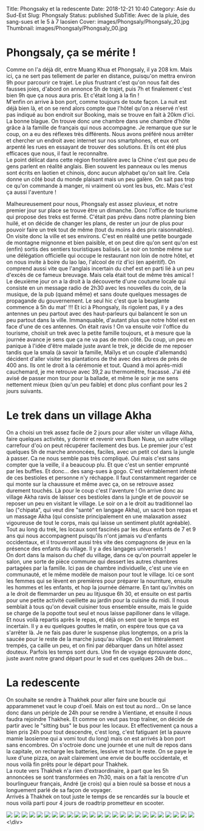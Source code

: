 Title: Phongsaky et la redescente
Date: 2018-12-21 10:40
Category: Asie du Sud-Est
Slug: Phongsaly
Status: published
SubTitle: Avec de la pluie, des sang-sues et le 5 à 7 laosien
Cover: images/Phongsaly/Phongsaly_20.jpg
Thumbnail: images/Phongsaly/Phongsaly_00.jpg

# Phongsaly, ça se mérite !
Comme on l'a déjà dit, entre Muang Khua et Phongsaly, il ya 208 km. Mais ici, ça ne sert pas tellement de parler en distance, puisqu'on mettra environ 9h pour parcourir ce trajet. Le plus frustrant c'est qu'on nous fait des fausses joies, d'abord on annonce 5h de trajet, puis 7h et finalement c'est bien 9h que ça nous aura pris. Et c'était long à la fin !  
M'enfin on arrive à bon port, comme toujours de toute façon. La nuit est déjà bien là, et on se rend alors compte que l'hôtel qu'on a réservé n'est pas indiqué au bon endroit sur Booking, mais se trouve en fait à 20km d'ici. La bonne blague. On trouve donc une chambre dans une chambre d'hôte grâce à la famille de français qui nous accompagne. Je remarque que sur le coup, on a eu des réflexes très différents. Nous avons préféré nous arrêter et chercher un endroit avec internet sur nos smartphones, et eux ont arpenté les rues en essayant de trouver des solutions. Et ils ont été plus efficaces que nous, il faut le reconnaître.  
Le point délicat dans cette région frontalière avec la Chine c'est que peu de gens parlent en réalité anglais. Bien souvent les panneaux ou les menus sont écrits en laotien et chinois, donc aucun alphabet qu'on sait lire. Cela donne un côté bout du monde plaisant mais un peu galère. On sait pas trop ce qu'on commande à manger, ni vraiment où vont les bus, etc. Mais c'est ça aussi l'aventure !

Malheureusement pour nous, Phongsaly est assez pluvieux, et notre premier jour sur place se trouve être un dimanche. Donc l'office de tourisme qui propose des treks est fermé. C'était pas prévu dans notre planning bien huilé, et on décide de changer les plans, de rester un jour de plus pour pouvoir faire un trek tout de même (tout du moins à des prix raisonnables). On visite donc la ville et ses environs. C'est en réalité une petite bourgade de montagne mignonne et bien paisible, et on peut dire qu'on sent qu'on est (enfin) sortis des sentiers touristiques balisés. Le soir on tombe même sur une délégation officielle qui occupe le restaurant non loin de notre hôtel, et on nous invite à boire du lao lao, l'alcool de riz d'ici (en apéritif). On comprend aussi vite que l'anglais incertain du chef est en parti lié à un peu d'excès de ce fameux breuvage. Mais cela était tout de même très amical !  
Le deuxième jour on a la droit à la découverte d'une coutume locale qui consiste en un message radio de 2h30 avec les nouvelles du coin, de la musique, de la pub (quand même) et sans doute quelques messages de propagande du gouvernement. Le seul hic c'est que la beuglante commence à 5h du mat' !!! Et ici à Phongsaly, ils rigolent pas, il y a des antennes un peu partout avec des haut-parleurs qui balancent le son un peu partout dans la ville. Immanquable, d'autant plus que notre hôtel est en face d'une de ces antennes. On était ravis ! On va ensuite voir l'office du tourisme, choisit un trek avec la petite famille toujours, et à mesure que la journée avance je sens que ça ne va pas de mon côté. Du coup, un peu en panique à l'idée d'être malade juste avant le trek, je décide de me reposer tandis que la smala (à savoir la famille, Maïlys et un couple d'allemands) décident d'aller visiter les plantations de thé avec des arbres de près de 400 ans. Ils ont le droit à la cérémonie et tout. Quand à moi après-midi cauchemard, je me retrouve avec 39,2 au thermomêtre, fracassé. J'ai été avisé de passer mon tour pour la ballade, et même le soir je me sens nettement mieux (bien qu'un peu faible) et donc plus confiant pour les 2 jours suivants.

# Le trek dans un village Akha
On a choisi un trek assez facile de 2 jours pour aller visiter un village Akha, faire quelques activités, y dormir et revenir vers Buen Nuea, un autre village carrefour d'où on peut récupérer facilement des bus. Le premier jour c'est quelques 5h de marche annoncées, faciles, avec un petit col dans la jungle à passer. Ca ne nous semble pas très compliqué. Oui mais c'est sans compter que la veille, il a beaucoup plu. Et que c'est un sentier emprunté par les buffles. Et donc... des sang-sues à gogo.  C'est véritablement infesté de ces bestioles et personne n'y réchappe. Il faut constamment regarder ce qui monte sur la chaussure et même avec ça, on se retrouve assez durement touchés. Là pour le coup c'est l'aventure ! On arrive donc au village Akha ravis de laisser ces bestioles dans la jungle et de pouvoir se reposer un peu en visitant le village. Le soir on a le droit au traditionnel lao lao ("chipata", qui veut dire "santé" en langage Akha), un sacré bon repas et un massage Akha (qui consiste principalement en une malaxation assez vigoureuse de tout le corps, mais qui laisse un sentiment plutôt agréable). Tout au long du trek, les locaux sont fascinés par les deux enfants de 7 et 9 ans qui nous accompagnent puisqu'ils n'ont jamais vu d'enfants occidentaux, et il trouveront aussi très vite des compagnons de jeux en la présence des enfants du village. Il y a des langages universels !  
On dort dans la maison du chef du village, dans ce qu'on pourrait appeler le salon, une sorte de pièce commune qui dessert les autres chambres partagées par la famille. Ici pas de chambre individuelle, c'est une vie en communauté, et le même modèle de maison pour tout le village. Ici ce sont les femmes qui se lèvent en premières pour préparer la nourriture, ensuite les hommes et les enfants, et hop la journée démarre. En tant qu'invités on a le droit de flemmarder un peu au litjusque 6h 30, et ensuite on est partis pour une petite activité cueillette au jardin pour la cuisine du midi. Il nous semblait à tous qu'on devait cuisiner tous ensemble ensuite, mais le guide se charge de la popotte tout seul et nous laisse papilloner dans le village.  
Et nous voilà repartis après le repas, et déjà on sent que le temps est incertain. Il y a eu quelques gouttes le matin, on espère tous que ça va s'arrêter là. Je ne fais pas durer le suspense plus longtemps, on a pris la saucée pour le reste de la marche jusqu'au village. On est littéralement trempés, ça caille un peu, et on fini par débarquer dans un hôtel assez douteux. Parfois les temps sont durs. Une fin de voyage éprouvante donc, juste avant notre grand départ pour le sud et ces quelques 24h de bus...

# La redescente
On souhaite se rendre à Thakhek pour aller faire une boucle qui apparammenet vaut le coup d'oeil. Mais on est tout au nord... On se lance donc dans un périple de 24h pour se rendre à Vientiane, et ensuite il nous faudra rejoindre Thakhek. Et comme on veut pas trop traîner, on décide de partir avec le "sitting bus" le bus pour les locaux. Et effectivement ça nous a bien pris 24h pour tout descendre, c'est long, c'est fatiguant (et la pauvre mamie laosienne qui a vomi tout du long) mais on est arrivés à bon port sans encombres. On s'octroie donc une journée et une nuît de repos dans la capitale, on recharge les batteries, lessive et tout le reste. On se paye le luxe d'une pizza, on avait clairement une envie de bouffe occidentale, et nous voilà fin prêts pour le départ pour Thakhek.  
La route vers Thakhek n'a rien d'extraordinaire, à part que les 5h annoncées se sont transformées en 7h30, mais on a fait la rencotre d'un bourlingueur français, André (je crois) qui a bien roulé sa bosse et nous a longuement parlé de sa façon de voyager.  
Arrivés à Thakhek on tout juste le temps de se rencardés sur la boucle et nous voilà parti pour 4 jours de roadtrip prometteur en scooter.

<div class="galleria" style="margin:auto">
    <img src="images/Phongsaly/Phongsaly_00.jpg">
    <img src="images/Phongsaly/Phongsaly_01.jpg">
    <img src="images/Phongsaly/Phongsaly_02.jpg">
    <img src="images/Phongsaly/Phongsaly_03.jpg">
    <img src="images/Phongsaly/Phongsaly_04.jpg">
    <img src="images/Phongsaly/Phongsaly_05.jpg">
    <img src="images/Phongsaly/Phongsaly_06.jpg">
    <img src="images/Phongsaly/Phongsaly_07.jpg">
    <img src="images/Phongsaly/Phongsaly_08.jpg">
    <img src="images/Phongsaly/Phongsaly_09.jpg">
    <img src="images/Phongsaly/Phongsaly_10.jpg">
    <img src="images/Phongsaly/Phongsaly_11.jpg">
    <img src="images/Phongsaly/Phongsaly_12.jpg">
    <img src="images/Phongsaly/Phongsaly_13.jpg">
    <img src="images/Phongsaly/Phongsaly_14.jpg">
    <img src="images/Phongsaly/Phongsaly_15.jpg">
    <img src="images/Phongsaly/Phongsaly_16.jpg">
    <img src="images/Phongsaly/Phongsaly_17.jpg">
    <img src="images/Phongsaly/Phongsaly_18.jpg">
    <img src="images/Phongsaly/Phongsaly_19.jpg">
    <img src="images/Phongsaly/Phongsaly_20.jpg">
    <img src="images/Phongsaly/Phongsaly_21.jpg">
    <img src="images/Phongsaly/Phongsaly_22.jpg">
    <img src="images/Phongsaly/Phongsaly_23.jpg">
    <img src="images/Phongsaly/Phongsaly_24.jpg">
<\div>
<script>
	(function() { 
            Galleria.loadTheme('https://cdnjs.cloudflare.com/ajax/libs/galleria/1.5.7/themes/classic/galleria.classic.min.js');
            Galleria.run('.galleria');
        }());
</script>
